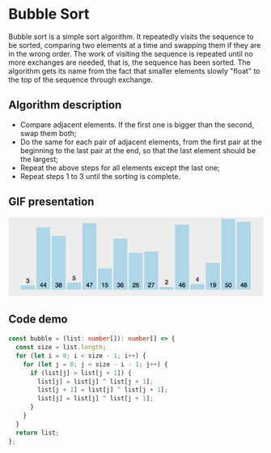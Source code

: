 # Bubble Sort

Bubble sort is a simple sort algorithm. It repeatedly visits the sequence to be sorted, comparing two elements at a time and swapping them if they are in the wrong order. The work of visiting the sequence is repeated until no more exchanges are needed, that is, the sequence has been sorted. The algorithm gets its name from the fact that smaller elements slowly "float" to the top of the sequence through exchange.

## Algorithm description

- Compare adjacent elements. If the first one is bigger than the second, swap them both;
- Do the same for each pair of adjacent elements, from the first pair at the beginning to the last pair at the end, so that the last element should be the largest;
- Repeat the above steps for all elements except the last one;
- Repeat steps 1 to 3 until the sorting is complete.

## GIF presentation

![Bubble Sort](../../../../assets/ranuts/sort/bubble.gif)

## Code demo

```ts
const bubble = (list: number[]): number[] => {
  const size = list.length;
  for (let i = 0; i < size - 1; i++) {
    for (let j = 0; j < size - i - 1; j++) {
      if (list[j] > list[j + 1]) {
        list[j] = list[j] ^ list[j + 1];
        list[j + 1] = list[j] ^ list[j + 1];
        list[j] = list[j] ^ list[j + 1];
      }
    }
  }
  return list;
};
```
